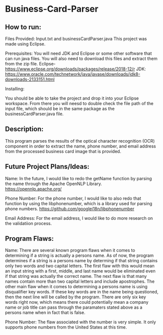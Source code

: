 # Business-Card-Parser
 ## How to run:
Files Provided: Input.txt  and  businessCardParser.java 
This project was made using Eclipse. 

Prerequisites: You will need JDK and Eclipse or some other software that can run java files. You will also need to download this files and extract them from the zip file.
Eclipse- https://www.eclipse.org/downloads/packages/release/2018-12/r
JDK: https://www.oracle.com/technetwork/java/javase/downloads/jdk8-downloads-2133151.html

Installing:

You should be able to take the project and drop it into your Eclipse workspace. From there you will neesd to double check the file path of the input file, which should be in the same package as the businessCardParser.java file.



## Description:
This program parses the results of the optical character recognition (OCR) component in order to extract the name, phone number, and email address from the processed business card image that is provided. 


## Future Project Plans/Ideas:
 Name: In the future, I would like to redo the getName function by parsing the name through the Apache OpenNLP Library.
 https://opennlp.apache.org/
 
Phone Number: For the phone number, I would like to also redo that function by using the libphonenumber, which is a library used for parsing phone numbers.
https://github.com/googlei18n/libphonenumber
 
Email Address: For the email address, I would like to do more research on the validatiion process.
 
 
 
 
## Program Flaws:
Name:
There are several known program flaws when it comes to determining if a string is actually a persons name. As of now, the program determines if a string is a persons name by determing if that string contains only two words and two capital letters. The first flaw with this would mean an input string with a first, middle, and last name would be eliminated even if that string was actually the correct name. The next flaw is that many names contain more than two capital letters and include apostrophes. The other main flaw when it comes to determining a persons name is using disqualifier key words. If these key words are in the name being questioned, then the next line will be called by the program. There are only six key words right now, which means there could potentially mean a company name or job title can pass through the paramaters stated above as a persons name when in fact that is false. 

Phone Number: 
The flaw associated with the number is very simple. It only supports phone numbers from the United States at this time. 







